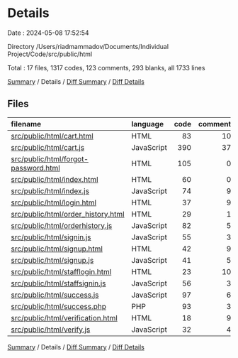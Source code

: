 # Details

Date : 2024-05-08 17:52:54

Directory /Users/riadmammadov/Documents/Individual Project/Code/src/public/html

Total : 17 files,  1317 codes, 123 comments, 293 blanks, all 1733 lines

[Summary](results.md) / Details / [Diff Summary](diff.md) / [Diff Details](diff-details.md)

## Files
| filename | language | code | comment | blank | total |
| :--- | :--- | ---: | ---: | ---: | ---: |
| [src/public/html/cart.html](/src/public/html/cart.html) | HTML | 83 | 10 | 24 | 117 |
| [src/public/html/cart.js](/src/public/html/cart.js) | JavaScript | 390 | 37 | 92 | 519 |
| [src/public/html/forgot-password.html](/src/public/html/forgot-password.html) | HTML | 105 | 0 | 12 | 117 |
| [src/public/html/index.html](/src/public/html/index.html) | HTML | 60 | 0 | 15 | 75 |
| [src/public/html/index.js](/src/public/html/index.js) | JavaScript | 74 | 9 | 22 | 105 |
| [src/public/html/login.html](/src/public/html/login.html) | HTML | 37 | 9 | 10 | 56 |
| [src/public/html/order_history.html](/src/public/html/order_history.html) | HTML | 29 | 1 | 6 | 36 |
| [src/public/html/orderhistory.js](/src/public/html/orderhistory.js) | JavaScript | 82 | 5 | 18 | 105 |
| [src/public/html/signin.js](/src/public/html/signin.js) | JavaScript | 55 | 3 | 11 | 69 |
| [src/public/html/signup.html](/src/public/html/signup.html) | HTML | 42 | 9 | 7 | 58 |
| [src/public/html/signup.js](/src/public/html/signup.js) | JavaScript | 41 | 5 | 5 | 51 |
| [src/public/html/stafflogin.html](/src/public/html/stafflogin.html) | HTML | 23 | 10 | 9 | 42 |
| [src/public/html/staffsignin.js](/src/public/html/staffsignin.js) | JavaScript | 56 | 3 | 12 | 71 |
| [src/public/html/success.js](/src/public/html/success.js) | JavaScript | 97 | 6 | 21 | 124 |
| [src/public/html/success.php](/src/public/html/success.php) | PHP | 93 | 3 | 18 | 114 |
| [src/public/html/verification.html](/src/public/html/verification.html) | HTML | 18 | 9 | 6 | 33 |
| [src/public/html/verify.js](/src/public/html/verify.js) | JavaScript | 32 | 4 | 5 | 41 |

[Summary](results.md) / Details / [Diff Summary](diff.md) / [Diff Details](diff-details.md)